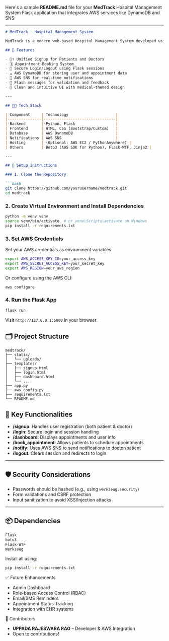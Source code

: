 Here's a sample **README.md** file for your **MedTrack** Hospital Management System Flask application that integrates AWS services like DynamoDB and SNS:

---

````markdown
# MedTrack - Hospital Management System

MedTrack is a modern web-based Hospital Management System developed using **Flask** and integrated with **Amazon Web Services (AWS)**. It provides a seamless experience for both doctors and patients, allowing secure signup, appointment scheduling, and real-time notifications via AWS SNS.

## 🚀 Features

- 👨‍⚕️ Unified Signup for Patients and Doctors
- 🗓️ Appointment Booking System
- 🔐 Secure Login/Logout using Flask sessions
- ☁️ AWS DynamoDB for storing user and appointment data
- 📩 AWS SNS for real-time notifications
- 🧾 Flash messages for validation and feedback
- 🎨 Clean and intuitive UI with medical-themed design

---

## 🧑‍💻 Tech Stack

| Component     | Technology                     |
|---------------|--------------------------------|
| Backend       | Python, Flask                  |
| Frontend      | HTML, CSS (Bootstrap/Custom)   |
| Database      | AWS DynamoDB                   |
| Notifications | AWS SNS                        |
| Hosting       | (Optional: AWS EC2 / PythonAnywhere) |
| Others        | Boto3 (AWS SDK for Python), Flask-WTF, Jinja2 |

---

## 🔧 Setup Instructions

### 1. Clone the Repository

```bash
git clone https://github.com/yourusername/medtrack.git
cd medtrack
````

### 2. Create Virtual Environment and Install Dependencies

```bash
python -m venv venv
source venv/bin/activate  # or venv\Scripts\activate on Windows
pip install -r requirements.txt
```

### 3. Set AWS Credentials

Set your AWS credentials as environment variables:

```bash
export AWS_ACCESS_KEY_ID=your_access_key
export AWS_SECRET_ACCESS_KEY=your_secret_key
export AWS_REGION=your_aws_region
```

Or configure using the AWS CLI:

```bash
aws configure
```

### 4. Run the Flask App

```bash
flask run
```

Visit `http://127.0.0.1:5000` in your browser.

## 🗂️ Project Structure

```
medtrack/
├── static/
│   └── uploads/
├── templates/
│   ├── signup.html
│   ├── login.html
│   ├── dashboard.html
│   └── ...
├── app.py
├── aws_config.py
├── requirements.txt
└── README.md
```

## 📌 Key Functionalities

* **/signup**: Handles user registration (both patient & doctor)
* **/login**: Secure login and session handling
* **/dashboard**: Displays appointments and user info
* **/book\_appointment**: Allows patients to schedule appointments
* **/notify**: Uses AWS SNS to send notifications to doctor/patient
* **/logout**: Clears session and redirects to login

---

## 🛡️ Security Considerations

* Passwords should be hashed (e.g., using `werkzeug.security`)
* Form validations and CSRF protection
* Input sanitization to avoid XSS/Injection attacks

---

## 📦 Dependencies

```txt
Flask
boto3
Flask-WTF
Werkzeug
```

Install all using:

```bash
pip install -r requirements.txt
```

 ✅ Future Enhancements

* Admin Dashboard
* Role-based Access Control (RBAC)
* Email/SMS Reminders
* Appointment Status Tracking
* Integration with EHR systems


🤝 Contributors

* **UPPADA RAJESWARA RAO** – Developer & AWS Integration
* Open to contributions!
